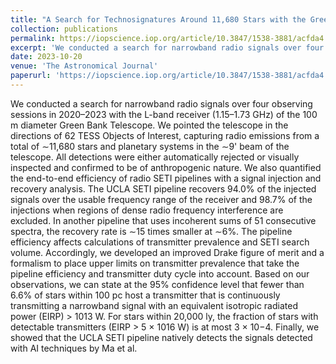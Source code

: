 ```yaml
---
title: "A Search for Technosignatures Around 11,680 Stars with the Green Bank Telescope at 1.15–1.73 GHz"
collection: publications
permalink: https://iopscience.iop.org/article/10.3847/1538-3881/acfda4
excerpt: 'We conducted a search for narrowband radio signals over four observing sessions in 2020–2023 with the L-band receiver (1.15–1.73 GHz) of the 100 m diameter Green Bank Telescope. We pointed the telescope in the directions of 62 TESS Objects of Interest, capturing radio emissions from a total of ∼11,680 stars and planetary systems in the ∼9'' beam of the telescope. All detections were either automatically rejected or visually inspected and confirmed to be of anthropogenic nature. We also quantified the end-to-end efficiency of radio SETI pipelines with a signal injection and recovery analysis. The UCLA SETI pipeline recovers 94.0% of the injected signals over the usable frequency range of the receiver and 98.7% of the injections when regions of dense radio frequency interference are excluded. In another pipeline that uses incoherent sums of 51 consecutive spectra, the recovery rate is ∼15 times smaller at ∼6%. The pipeline efficiency affects calculations of transmitter prevalence and SETI search volume. Accordingly, we developed an improved Drake figure of merit and a formalism to place upper limits on transmitter prevalence that take the pipeline efficiency and transmitter duty cycle into account. Based on our observations, we can state at the 95% confidence level that fewer than 6.6% of stars within 100 pc host a transmitter that is continuously transmitting a narrowband signal with an equivalent isotropic radiated power (EIRP) > 1013 W. For stars within 20,000 ly, the fraction of stars with detectable transmitters (EIRP > 5 × 1016 W) is at most 3 × 10−4. Finally, we showed that the UCLA SETI pipeline natively detects the signals detected with AI techniques by Ma et al.'
date: 2023-10-20
venue: 'The Astronomical Journal'
paperurl: 'https://iopscience.iop.org/article/10.3847/1538-3881/acfda4'
---
```


We conducted a search for narrowband radio signals over four observing sessions in 2020–2023 with the L-band receiver (1.15–1.73 GHz) of the 100 m diameter Green Bank Telescope. We pointed the telescope in the directions of 62 TESS Objects of Interest, capturing radio emissions from a total of ∼11,680 stars and planetary systems in the ∼9' beam of the telescope. All detections were either automatically rejected or visually inspected and confirmed to be of anthropogenic nature. We also quantified the end-to-end efficiency of radio SETI pipelines with a signal injection and recovery analysis. The UCLA SETI pipeline recovers 94.0% of the injected signals over the usable frequency range of the receiver and 98.7% of the injections when regions of dense radio frequency interference are excluded. In another pipeline that uses incoherent sums of 51 consecutive spectra, the recovery rate is ∼15 times smaller at ∼6%. The pipeline efficiency affects calculations of transmitter prevalence and SETI search volume. Accordingly, we developed an improved Drake figure of merit and a formalism to place upper limits on transmitter prevalence that take the pipeline efficiency and transmitter duty cycle into account. Based on our observations, we can state at the 95% confidence level that fewer than 6.6% of stars within 100 pc host a transmitter that is continuously transmitting a narrowband signal with an equivalent isotropic radiated power (EIRP) > 1013 W. For stars within 20,000 ly, the fraction of stars with detectable transmitters (EIRP > 5 × 1016 W) is at most 3 × 10−4. Finally, we showed that the UCLA SETI pipeline natively detects the signals detected with AI techniques by Ma et al.
